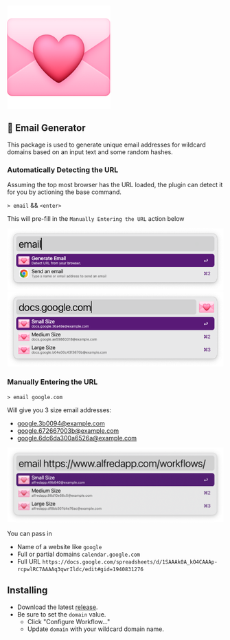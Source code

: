 ![icon](./icon.png)

## 💌 Email Generator

This package is used to generate unique email addresses for wildcard domains based on an input text and some random hashes.

### Automatically Detecting the URL

Assuming the top most browser has the URL loaded, the plugin can detect it for you by actioning the base command.

`> email` && `<enter>`

This will pre-fill in the `Manually Entering the URL` action below

![screenshot](./screenshot-automatic-1.png)
![screenshot](./screenshot-automatic-2.png)

### Manually Entering the URL

`> email google.com`

Will give you 3 size email addresses:

*  google.3b0094@example.com
*  google.672667003b@example.com
*  google.6dc6da300a6526a@example.com

![screenshot](./screenshot-manual.png)

You can pass in

* Name of a website like `google`
* Full or partial domains `calendar.google.com`
* Full URL `https://docs.google.com/spreadsheets/d/1SAAAk0A_kO4CAAAp-rcpwlRC7AAAAq3qwrIldc/edit#gid=1940831276`

## Installing

* Download the latest [release](https://github.com/mxbaylee/email-generator/releases).
* Be sure to set the `domain` value.
    * Click "Configure Workflow..."
    * Update `domain` with your wildcard domain name.
